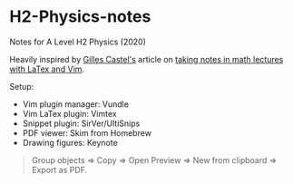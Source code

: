 # H2-Physics-notes
Notes for A Level H2 Physics (2020)

Heavily inspired by [Gilles Castel's][1] article on [taking notes in math lectures with LaTex and Vim][2]. 

Setup:
- Vim plugin manager: Vundle <br>
- Vim LaTex plugin: Vimtex
- Snippet plugin: SirVer/UltiSnips
- PDF viewer: Skim from Homebrew
- Drawing figures: Keynote 
> Group objects => Copy => Open Preview => New from clipboard => Export as PDF.


[1]: https://castel.dev
[2]: https://castel.dev/post/lecture-notes-1/
